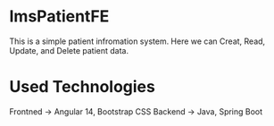 # ImsPatientFE

This is a simple patient infromation system. Here we can Creat, Read, Update, and Delete patient data.

# Used Technologies
Frontned
-> Angular 14, Bootstrap CSS
Backend
-> Java, Spring Boot
